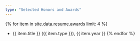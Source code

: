 ```yaml
---
type: "Selected Honors and Awards"
---
```




{% for item in site.data.resume.awards limit: 4 %}
* {{ item.title }} ({{ item.type }}), {{ item.year }}
{% endfor %}